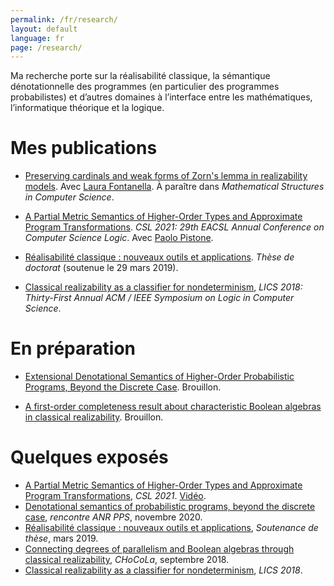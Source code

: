 ```yaml
---
permalink: /fr/research/
layout: default
language: fr
page: /research/
---
```


Ma recherche porte sur la réalisabilité classique, la sémantique dénotationnelle des programmes (en particulier des programmes probabilistes) et d’autres domaines à l’interface entre les mathématiques, l’informatique théorique et la logique.

Mes publications
================

* [Preserving cardinals and weak forms of Zorn's lemma in realizability models](/docs/fontanella-geoffroy-2020-preserving-cardinals-and-weak-zorn-in-classical-realizability.pdf). Avec [Laura Fontanella](https://www.i2m.univ-amu.fr/perso/laura.fontanella/). À paraître dans *Mathematical Structures in Computer Science*.

* [A Partial Metric Semantics of Higher-Order Types and Approximate Program Transformations](https://doi.org/10.4230/LIPIcs.CSL.2021.23). *CSL 2021: 29th EACSL Annual Conference on Computer Science Logic*. Avec [Paolo Pistone](http://logica.uniroma3.it/pistone/).

* [Réalisabilité classique : nouveaux outils et applications](/docs/these.pdf). *Thèse de doctorat* (soutenue le 29 mars 2019).

* [Classical realizability as a classifier for nondeterminism](https://hal.archives-ouvertes.fr/hal-01802215), *LICS 2018: Thirty-First Annual ACM / IEEE Symposium on Logic in Computer Science*.


En préparation
==============

* [Extensional Denotational Semantics of Higher-Order Probabilistic Programs, Beyond the Discrete Case](/docs/geoffroy-2021-convex-qbs.pdf). Brouillon.

* [A first-order completeness result about characteristic Boolean algebras in classical realizability](/docs/geoffroy-2022-realizability-characteristic-boolean-algebra-first-order.pdf). Brouillon.

Quelques exposés
================

* [A Partial Metric Semantics of Higher-Order Types and Approximate Program Transformations](/docs/slides-geoffroy-csl-01-21.pdf), *CSL 2021*. [Vidéo](https://www.youtube.com/watch?v=JqFlXzFmQXw&t=4577s).
* [Denotational semantics of probabilistic programs, beyond the discrete case](/docs/slides-geoffroy-reunion-pps-11-20.pdf), *rencontre ANR PPS*, novembre 2020.
* [Réalisabilité classique : nouveaux outils et applications](/docs/slides-geoffroy-thesis.pdf), *Soutenance de thèse*, mars 2019.
* [Connecting degrees of parallelism and Boolean algebras through classical realizability](/docs/slides-geoffroy-chocola-09-2018.pdf), *CHoCoLa*, septembre 2018.
* [Classical realizability as a classifier for nondeterminism](/docs/slides-geoffroy-2018-classical-realizability-classifier-for-nondeterminism.pdf), *LICS 2018*.
